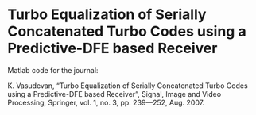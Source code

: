 # Turbo Equalization of Serially Concatenated Turbo Codes using a Predictive-DFE based Receiver

Matlab code for the journal:

K. Vasudevan, “Turbo Equalization of Serially Concatenated Turbo Codes using a Predictive-DFE based Receiver”, Signal, Image and Video Processing, Springer, vol. 1, no. 3, pp. 239—252, Aug. 2007.
